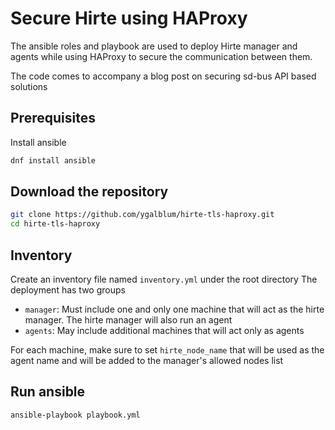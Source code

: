 # Secure Hirte using HAProxy
The ansible roles and playbook are used to deploy Hirte manager and agents while using HAProxy to secure the communication between them.

The code comes to accompany a blog post on securing sd-bus API based solutions

## Prerequisites
Install ansible

```bash
dnf install ansible
```

## Download the repository
```bash
git clone https://github.com/ygalblum/hirte-tls-haproxy.git
cd hirte-tls-haproxy
```

## Inventory
Create an inventory file named `inventory.yml` under the root directory
The deployment has two groups
- `manager`: Must include one and only one machine that will act as the hirte manager. The hirte manager will also run an agent
- `agents`: May include additional machines that will act only as agents

For each machine, make sure to set `hirte_node_name` that will be used as the agent name and will be added to the manager's allowed nodes list

## Run ansible
```bash
ansible-playbook playbook.yml
```
